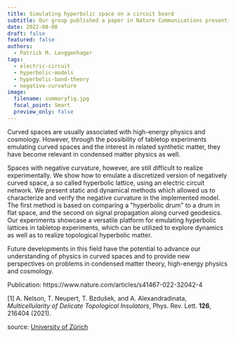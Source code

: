```yaml
---
title: Simulating hyperbolic space on a circuit board
subtitle: Our group published a paper in Nature Communications presenting a strategy for verifying that electric circuits can emulate the physics of negatively curved spaces and demonstrate that electric circuits, designed by the electronics workshop, can do so efficiently.
date: 2022-08-08
draft: false
featured: false
authors:
  - Patrick M. Lenggenhager
tags:
  - electric-circuit
  - hyperbolic-models
  - hyperbolic-band-theory
  - negative-curvature
image:
  filename: summaryfig.jpg
  focal_point: Smart
  preview_only: false
---
```

<section>
<p>Curved spaces are usually associated with high-energy physics and cosmology. However, through the possibility of tabletop experiments emulating curved spaces and the interest in related synthetic matter, they have become relevant in condensed matter physics as well.</p>
<!--   <figure>
   <img src="summaryfig1.jpg" width="400" max-width: 100%>
   <figcaption>Figure 1. Three classes of triple nodal points identified in systems with negligible spin-orbit interaction.</figcaption>
   </figure> -->
<p>Spaces with negative curvature, however, are still difficult to realize experimentally. We show how to emulate a discretized version of negatively curved space, a so called hyperbolic lattice, using an electric circuit network. We present static and dynamical methods which allowed us to characterize and verify the negative curvature in the implemented model. The first method is based on comparing a "hyperbolic drum" to a drum in flat space, and the second on signal propagation along curved geodesics. Our experiments showcase a versatile platform for emulating hyperbolic lattices in tabletop experiments, which can be utilized to explore dynamics as well as to realize topological hyperbolic matter.</p>
<p>Future developments in this field have the potential to advance our understanding of physics in curved spaces and to provide new perspectives on problems in condensed matter theory, high-energy physics and cosmology.</p>
  <p>Publication: <a href="https://www.nature.com/articles/s41467-022-32042-4"></a>https://www.nature.com/articles/s41467-022-32042-4</p>
  <p> [1] A. Nelson, T. Neupert, T. Bzdušek, and A. Alexandradinata, <i>Multicellularity of Delicate Topological Insulators</i>, Phys. Rev. Lett. <b>126</b>, 216404 (2021). </p>
  <p> source: <a href="https://www.physik.uzh.ch/en/news/news/Hyperbolic-Space.html">University of Zürich</a></p>
</section>
